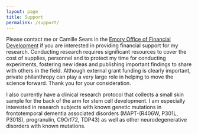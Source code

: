```yaml
---
layout: page
title: Support
permalink: /support/
---
```


Please contact me or Camille Sears in the [Emory Office of Financial Development](https://med.emory.edu/giving/contact.html) if you are interested in providing financial support for my research. Conducting research requires significant resources to cover the cost of supplies, personnel and to protect my time for conducting experiments, fostering new ideas and publishing important findings to share with others in the field. Although external grant funding is clearly important, private philanthropy can play a very large role in helping to move the science forward.  Thank you for your consideration.  

I also currently have a clinical research protocol that collects a small skin sample for the back of the arm for stem cell development.  I am especially interested in research subjects with known genetic mutations in frontotemporal dementia associated disorders (MAPT-(R406W, P301L, P301S), progranulin, C9Orf72, TDP43) as well as other neurodegenerative disorders with known mutations.
